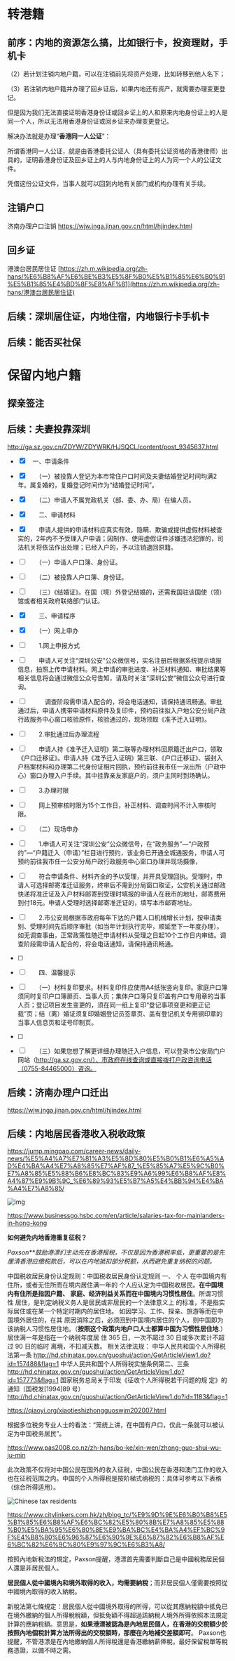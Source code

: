 # 转港籍

## 前序：内地的资源怎么搞，比如银行卡，投资理财，手机卡

（2）若计划注销内地户籍，可以在注销前先将资产处理，比如转移到他人名下；


（3）若注销内地户籍并办理了回乡证后，如果内地还有资产，就需要办理变更登记。

但是因为我们无法直接证明香港身份证或回乡证上的人和原来内地身份证上的人是同一个人，所以无法用香港身份证或回乡证来办理变更登记。

解决办法就是办理“**香港同一人公证**”：


所谓香港同一人公证，就是由香港委托公证人（具有委托公证资格的香港律师）出具的，证明香港身份证及回乡证上的人与内地身份证上的人为同一个人的公证文件。

凭借这份公证文件，当事人就可以回到内地有关部门或机构办理有关手续。



## 注销户口

济南办理户口注销
https://wjw.jnga.jinan.gov.cn/html/hjindex.html

## 回乡证

港澳台居民居住证
[https://zh.m.wikipedia.org/zh-hans/%E6%B8%AF%E6%BE%B3%E5%8F%B0%E5%B1%85%E6%B0%91%E5%B1%85%E4%BD%8F%E8%AF%81](https://zh.m.wikipedia.org/zh-hans/港澳台居民居住证)

## 后续：深圳居住证，内地住宿，内地银行卡手机卡

## 后续：能否买社保

# 保留内地户籍

## 探亲签注

## 后续：夫妻投靠深圳

http://ga.sz.gov.cn/ZDYW/ZDYWRK/HJSQCL/content/post_9345637.html

- [x] 　一、申请条件

- [x] 　　（一）被投靠人登记为本市常住户口时间及夫妻结婚登记时间均满2年。属复婚的，复婚登记时间作为“结婚登记时间”。

- [x] 　　（二）申请人不属党政机关（部、委、办、局）在编人员。

- [x] 　　二、申请材料

- [x] 　　申请人提供的申请材料应真实有效，隐瞒、欺骗或提供虚假材料被查实的，2年内不予受理入户申请；因制作、使用虚假证件涉嫌违法犯罪的，司法机关将依法作出处理；已经入户的，予以注销退回原籍。

- [ ] 　　（一）申请人户口簿、身份证。

- [ ] 　　（二）被投靠人户口簿、身份证。

- [ ] 　　（三）《结婚证》。在国（境）外登记结婚的，还需我国驻该国使（领）馆或者相关政府联络部门认证。

- [x] 　　三、申请程序

- [x] 　　（一）网上申办

- [ ] 　　1.网上申报方式

- [ ] 　　申请人可关注“深圳公安”公众微信号，实名注册后根据系统提示填报信息，拍照上传申请材料。网上申请的审批进度、补正材料通知、审批结果等相关信息将会通过微信公众号告知，请及时关注“深圳公安”微信公众号进行查询。

- [ ] 　　　调查阶段需申请人配合的，将会电话通知，请保持通讯畅通。审批通过后，申请人携带申请材料原件及复印件，预约前往拟入户地公安分局户政行政服务中心窗口核验原件，核验通过的，现场领取《准予迁入证明》。

- [ ] 　　2.审批通过后办理流程

- [ ] 　　申请人持《准予迁入证明》第二联等办理材料回原籍迁出户口，领取《户口迁移证》。申请人持《准予迁入证明》第三联、《户口迁移证》、袋封入户档案材料和办理第二代身份证相片回执，预约前往我市任一派出所（户政中心）窗口办理入户手续。其中挂靠亲友家庭户的，须户主同时到场确认。

- [ ] 　　3.办理时限

- [ ] 　　网上预审核时限为15个工作日，补正材料、调查时间不计入审核时限。

- [ ] 　　（二）现场申办

- [ ] 　　1.申请人可关注“深圳公安”公众微信号，在“政务服务”—“户政预约”—“户籍迁入（申请）”栏目进行预约，该业务已开通全城通服务，申请人可预约前往我市任一公安分局户政行政服务中心窗口办理并现场摄像，

- [ ] 　　符合申请条件、材料齐全的予以受理，并开具受理回执。受理时，申请人可选择邮寄准迁证服务，终审后不需到分局窗口取证，公安机关通过邮政快递将准迁证及入户材料邮寄到受理时填报的申请人在我市的地址，邮寄费用到付18元。申请人受理时选择邮寄准迁证的，填写本市邮寄地址。

- [ ] 　　2.市公安局根据市政府每年下达的户籍人口机械增长计划，按申请类别、受理时间先后顺序审批（如当年计划执行完毕，顺延至下一年度办理）。如无调查事由，正常政策性随迁申请材料从受理之日起10个工作日内审结。调查阶段需申请人配合的，将会电话通知，请保持通讯畅通。

- [ ] 

- [ ] 　　四、温馨提示

- [ ] 　　（一）材料复印要求。材料复印件应使用A4纸张竖向复印。家庭户口簿须同时复印户口簿扉页、当事人页；集体户口簿只复印盖有户口专用章的当事人页；登记项目发生变更的，须在同一纸上复印“登记事项变更和更正记载”页；结（离）婚证须复印婚姻登记员签章页、盖有登记机关专用钢印章的当事人信息页和证号印制页。

- [ ] 

- [ ] 　　（三）如果您想了解更详细办理随迁入户信息，可以登录市公安局门户网站（http://ga.sz.gov.cn/）、市政府在线查询或直接拨打户政咨询电话（0755-84465000）咨询。

## 后续：济南办理户口迁出

https://wjw.jnga.jinan.gov.cn/html/hjindex.html

## 后续：内地居民香港收入税收政策	

https://jump.mingpao.com/career-news/daily-news/%E5%A4%A7%E7%81%A3%E5%8D%80%E5%B0%B1%E6%A5%AD%E4%BA%A4%E7%A8%85%E7%AF%87_%E5%85%A7%E5%9C%B0%E7%A8%85%E5%88%B6%E8%BC%83%E9%A6%99%E6%B8%AF%E8%A4%87%E9%9B%9C_%E6%89%93%E5%B7%A5%E4%BB%94%E4%BA%A4%E7%A8%85/

![img](https://jump.mingpao.com/career-news/wp-content/uploads/2022/04/d1599713ac2ade0f200112c32b02cdd7.jpg)

https://www.businessgo.hsbc.com/en/article/salaries-tax-for-mainlanders-in-hong-kong

**如何避免内地香港重复征税？**

*Paxson**鼓励港漂们主动先在香港报税，不仅是因为香港税率低，更重要的是先厘清香港应缴税款后，可以在内地抵扣部分税额，从而避免重复纳税的问题。*

中国税收居民身份认定规则：中国税收居民身份认定规则
一、 个人
在中国境内有住所，或者无住所而在境内居住满一年的
个人应认定为中国税收居民。**在中国境内有住所是指因户籍、**
**家庭、经济利益关系而在中国境内习惯性居住**。所谓习惯性
居住，是判定纳税义务人是居民或非居民的一个法律意义上
的标准，不是指实际居住或在某一个特定时期内的居住地。
如因学习、工作、探亲、旅游等而在中国境外居住的，在其
原因消除之后，必须回到中国境内居住的个人，则中国即为
该纳税人习惯性居住地。（**按照这个政策内地户口人士都算中国为习惯性居住地**.）居住满一年是指在一个纳税年度居
住 365 日，一次不超过 30 日或多次累计不超过 90 日的临时
离境，不扣减天数。
相关法律法规：
中华人民共和国个人所得税法第一条
http://hd.chinatax.gov.cn/guoshui/action/GetArticleView1.do?id=157488&flag=1
中华人民共和国个人所得税实施条例第二、三条
http://hd.chinatax.gov.cn/guoshui/action/GetArticleView1.do?id=157773&flag=1
国家税务总局关于印发《征收个人所得税若干问题的规
定》的通知（国税发[1994]89 号）
http://hd.chinatax.gov.cn/guoshui/action/GetArticleView1.do?id=1183&flag=1

https://qiaoyi.org/xiaotieshizhongguoswjm202007.html

根据多位税务专业人士的看法：“笼统上讲，在中国有户口，仅此一条就可以被认定为中国税务居民”。



https://www.pas2008.co.nz/zh-hans/bo-ke/xin-wen/zhong-guo-shui-wu-ju-min

此次政策不仅将对中国公民在国外的收入征税，中国公民在香港和澳门工作的收入也在征税范围之内。中国的个人所得税是按阶梯式纳税的：具体可参考以下表格（综合所得适用）。

![Chinese tax residents](https://www.pas2008.co.nz/wp-content/uploads/2020/07/WeChat-Image_20210816160330.jpg)

https://www.citylinkers.com.hk/zh/blog_tc/%E9%9D%9E%E6%B0%B8%E5%B1%85%E6%B8%AF%E6%BC%82%E5%80%8B%E7%A8%85%E5%88%B0%E5%BA%95%E6%80%8E%E9%BA%BC%E4%BA%A4%EF%BC%9F%E4%B8%80%E6%96%87%E6%90%9E%E6%87%82%E6%B8%AF%E6%BC%82%E6%9C%80%E9%97%9C%E6%B3%A8/

按照內地新稅法的規定，Paxson提醒，港漂首先需要判斷自己是中國稅務居民個人還是非居民個人。

**居民個人從中國境內和境外取得的收入，均需要納稅**；而非居民個人僅需要按照從中國境內取得的收入納稅。

新稅法第七條規定：居民個人從中國境外取得的所得，可以從其應納稅額中抵免已在境外繳納的個人所得稅稅額，但抵免額不得超過該納稅人境外所得依照本法規定計算的應納稅額。意思是，**如果港漂被認為是內地居民個人，在香港的交稅額少於按照內地個稅計算方法所得出的交稅額時，那麼在內地補交差額即可**。 Paxson也提醒，不管港漂是在內地繳納個人所得稅還是香港繳納薪俸稅，最好保留稅單等稅務憑證，以備不時之需。